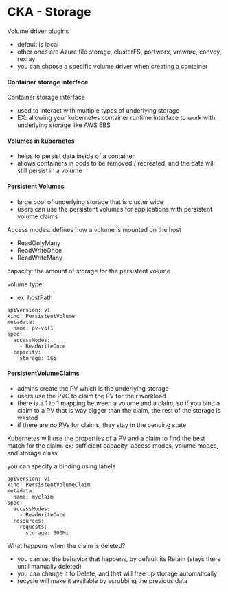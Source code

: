 # CKA - Storage 

Volume driver plugins
- default is local
- other ones are Azure file storage, clusterFS, portworx, vmware, convoy, rexray
- you can choose a specific volume driver when creating a container

#### Container storage interface

Container storage interface
- used to interact with multiple types of underlying storage 
- EX: allowing your kubernetes container runtime interface to work with underlying storage like AWS EBS


#### Volumes in kubernetes 
- helps to persist data inside of a container 
- allows containers in pods to be removed / recreated, and the data will still persist in a volume


#### Persistent Volumes 
- large pool of underlying storage that is cluster wide
- users can use the persistent volumes for applications with persistent volume claims 

Access modes: defines how a volume is mounted on the host
- ReadOnlyMany
- ReadWriteOnce
- ReadWriteMany

capacity: the amount of storage for the persistent volume 

volume type:
- ex: hostPath

``` 
apiVersion: v1
kind: PersistentVolume
metadata:
  name: pv-vol1
spec:
  accessModes:
    - ReadWriteOnce
  capacity:
    storage: 1Gi
```


#### PersistentVolumeClaims
- admins create the PV which is the underlying storage 
- users use the PVC to claim the PV for their workload 
- there is a 1 to 1 mapping between a volume and a claim, so if you bind a claim to a PV that is way bigger than the claim, the rest of the storage is wasted
- if there are no PVs for claims, they stay in the pending state

Kubernetes will use the properties of a PV and a claim to find the best match for the claim.
ex: sufficient capacity, access modes, volume modes, and storage class

you can specify a binding using labels

```
apiVersion: v1
kind: PersistentVolumeClaim
metadata:
  name: myclaim
spec:
  accessModes:
    - ReadWriteOnce
  resources:
    requests:
      storage: 500Mi
```

What happens when the claim is deleted? 
- you can set the behavior that happens, by default its Retain (stays there until manually deleted)
- you can change it to Delete, and that will free up storage automatically
- recycle will make it available by scrubbing the previous data



